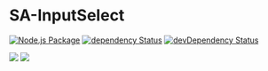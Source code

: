 # SA-InputSelect

[![Node.js Package](https://github.com/kelatev/SA-Input-Select/workflows/Node.js%20CI/badge.svg)](https://github.com/kelatev/sa-input-select/actions)
[![dependency Status](https://img.shields.io/david/kelatev/sa-input-select.svg)](https://david-dm.org/kelatev/jquery-autosave)
[![devDependency Status](https://img.shields.io/david/dev/kelatev/sa-input-select.svg)](https://david-dm.org/kelatev/jquery-autosave?type=dev)

![](https://img.shields.io/github/languages/code-size/kelatev/sa-input-select.svg?style=flat)
![](https://img.shields.io/github/license/kelatev/sa-input-select.svg?style=flat)
